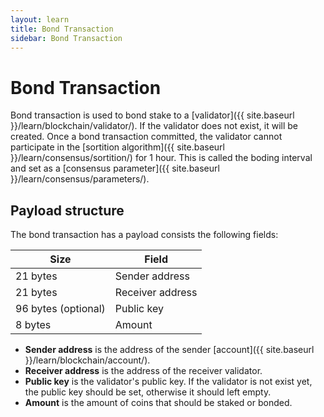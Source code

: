 ```yaml
---
layout: learn
title: Bond Transaction
sidebar: Bond Transaction
---
```


# Bond Transaction

Bond transaction is used to bond stake to a [validator]({{ site.baseurl }}/learn/blockchain/validator/).
If the validator does not exist, it will be created.
Once a bond transaction committed, the validator cannot participate in the
[sortition algorithm]({{ site.baseurl }}/learn/consensus/sortition/) for 1 hour.
This is called the boding interval and set as a [consensus parameter]({{ site.baseurl }}/learn/consensus/parameters/).

## Payload structure

The bond transaction has a payload consists the following fields:

| Size                | Field            |
| ------------------- | ---------------- |
| 21 bytes            | Sender address   |
| 21 bytes            | Receiver address |
| 96 bytes (optional) | Public key       |
| 8 bytes             | Amount           |

- **Sender address** is the address of the sender [account]({{ site.baseurl }}/learn/blockchain/account/).
- **Receiver address** is the address of the receiver validator.
- **Public key** is the validator's public key. If the validator is not exist yet,
  the public key should be set, otherwise it should left empty.
- **Amount** is the amount of coins that should be staked or bonded.
